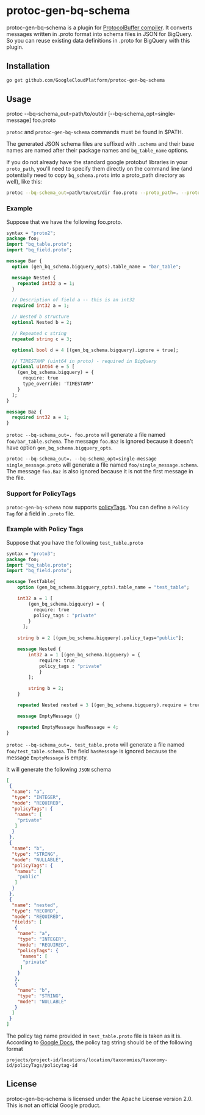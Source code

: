 # protoc-gen-bq-schema


protoc-gen-bq-schema is a plugin for [ProtocolBuffer compiler](https://github.com/google/protobuf).
It converts messages written in .proto format into schema files in JSON for BigQuery.
So you can reuse existing data definitions in .proto for BigQuery with this plugin.

## Installation

```sh
go get github.com/GoogleCloudPlatform/protoc-gen-bq-schema
```

## Usage
 protoc --bq-schema\_out=path/to/outdir \[--bq-schema_opt=single-message\] foo.proto

`protoc` and `protoc-gen-bq-schema` commands must be found in $PATH.

The generated JSON schema files are suffixed with `.schema` and their base names are named
after their package names and `bq_table_name` options.

If you do not already have the standard google protobuf libraries in your `proto_path`, you'll need to specify them directly on the command line (and potentially need to copy `bq_schema.proto` into a proto_path directory as well), like this:

```sh
protoc --bq-schema_out=path/to/out/dir foo.proto --proto_path=. --proto_path=<path_to_google_proto_folder>/src
```

### Example
Suppose that we have the following foo.proto.

```protobuf
syntax = "proto2";
package foo;
import "bq_table.proto";
import "bq_field.proto";

message Bar {
  option (gen_bq_schema.bigquery_opts).table_name = "bar_table";

  message Nested {
    repeated int32 a = 1;
  }

  // Description of field a -- this is an int32
  required int32 a = 1;

  // Nested b structure
  optional Nested b = 2;

  // Repeated c string
  repeated string c = 3;

  optional bool d = 4 [(gen_bq_schema.bigquery).ignore = true];

  // TIMESTAMP (uint64 in proto) - required in BigQuery
  optional uint64 e = 5 [
    (gen_bq_schema.bigquery) = {
      require: true
      type_override: 'TIMESTAMP'
    }
  ];
}

message Baz {
  required int32 a = 1;
}
```

`protoc --bq-schema_out=. foo.proto` will generate a file named `foo/bar_table.schema`.
The message `foo.Baz` is ignored because it doesn't have option `gen_bq_schema.bigquery_opts`.

`protoc --bq-schema_out=. --bq-schema_opt=single-message single_message.proto` will generate a file named `foo/single_message.schema`.
The message `foo.Baz` is also ignored because it is not the first message in the file.


### Support for PolicyTags
`protoc-gen-bq-schema` now supports [policyTags](https://cloud.google.com/bigquery/docs/column-level-security-intro). 
You can define a `Policy Tag` for a field in `.proto` file. 

### Example with Policy Tags
Suppose that you have the following `test_table.proto`
```protobuf
syntax = "proto3";
package foo;
import "bq_table.proto";
import "bq_field.proto";

message TestTable{
    option (gen_bq_schema.bigquery_opts).table_name = "test_table";

    int32 a = 1 [
        (gen_bq_schema.bigquery) = {
          require: true
          policy_tags : "private"
        }
      ];
    
    string b = 2 [(gen_bq_schema.bigquery).policy_tags="public"];

    message Nested {
        int32 a = 1 [(gen_bq_schema.bigquery) = {
            require: true
            policy_tags : "private"
            }
        ];

        string b = 2;
    }

    repeated Nested nested = 3 [(gen_bq_schema.bigquery).require = true];

    message EmptyMessage {}

    repeated EmptyMessage hasMessage = 4;
}
```
`protoc --bq-schema_out=. test_table.proto` will generate a file named `foo/test_table.schema`.
The field `hasMessage` is ignored because the message `EmptyMessage` is empty.

It will generate the following `JSON` schema
```json
[
 {
  "name": "a",
  "type": "INTEGER",
  "mode": "REQUIRED",
  "policyTags": {
   "names": [
    "private"
   ]
  }
 },
 {
  "name": "b",
  "type": "STRING",
  "mode": "NULLABLE",
  "policyTags": {
   "names": [
    "public"
   ]
  }
 },
 {
  "name": "nested",
  "type": "RECORD",
  "mode": "REQUIRED",
  "fields": [
   {
    "name": "a",
    "type": "INTEGER",
    "mode": "REQUIRED",
    "policyTags": {
     "names": [
      "private"
     ]
    }
   },
   {
    "name": "b",
    "type": "STRING",
    "mode": "NULLABLE"
   }
  ]
 }
]
```

The policy tag name provided in `test_table.proto` file is taken as it is. According to [Google Docs](https://cloud.google.com/bigquery/docs/column-level-security-intro), 
the policy tag string should be of the following format

`projects/project-id/locations/location/taxonomies/taxonomy-id/policyTags/policytag-id`


## License

protoc-gen-bq-schema is licensed under the Apache License version 2.0.
This is not an official Google product.
